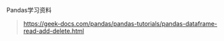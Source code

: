 
Pandas学习资料

> https://geek-docs.com/pandas/pandas-tutorials/pandas-dataframe-read-add-delete.html

